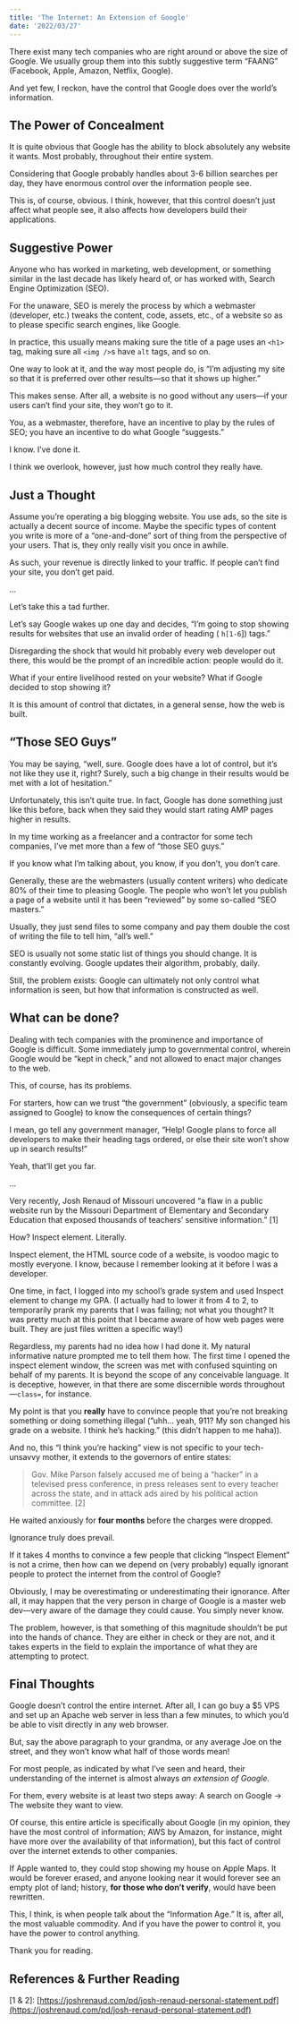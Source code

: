 ```yaml
---
title: 'The Internet: An Extension of Google'
date: '2022/03/27'
---
```


There exist many tech companies who are right around or above the size of Google. We usually group them into this subtly suggestive term “FAANG” (Facebook, Apple, Amazon, Netflix, Google).

And yet few, I reckon, have the control that Google does over the world’s information.

## The Power of Concealment

It is quite obvious that Google has the ability to block absolutely any website it wants. Most probably, throughout their entire system.

Considering that Google probably handles about 3-6 billion searches per day, they have enormous control over the information people see.

This is, of course, obvious. I think, however, that this control doesn’t just affect what people see, it also affects how developers build their applications.

## Suggestive Power

Anyone who has worked in marketing, web development, or something similar in the last decade has likely heard of, or has worked with, Search Engine Optimization (SEO).

For the unaware, SEO is merely the process by which a webmaster (developer, etc.) tweaks the content, code, assets, etc., of a website so as to please specific search engines, like Google.

In practice, this usually means making sure the title of a page uses an `<h1>` tag, making sure all `<img />`s have `alt` tags, and so on.

One way to look at it, and the way most people do, is “I’m adjusting my site so that it is preferred over other results—so that it shows up higher.”

This makes sense. After all, a website is no good without any users—if your users can’t find your site, they won’t go to it.

You, as a webmaster, therefore, have an incentive to play by the rules of SEO; you have an incentive to do what Google “suggests.”

I know. I’ve done it.

I think we overlook, however, just how much control they really have.

## Just a Thought

Assume you’re operating a big blogging website. You use ads, so the site is actually a decent source of income. Maybe the specific types of content you write is more of a “one-and-done” sort of thing from the perspective of your users. That is, they only really visit you once in awhile.

As such, your revenue is directly linked to your traffic. If people can’t find your site, you don’t get paid.

...

Let’s take this a tad further.

Let’s say Google wakes up one day and decides, “I’m going to stop showing results for websites that use an invalid order of heading ( `h[1-6`\]) tags.”

Disregarding the shock that would hit probably every web developer out there, this would be the prompt of an incredible action: people would do it.

What if your entire livelihood rested on your website? What if Google decided to stop showing it?

It is this amount of control that dictates, in a general sense, how the web is built.

## “Those SEO Guys”

You may be saying, “well, sure. Google does have a lot of control, but it’s not like they use it, right? Surely, such a big change in their results would be met with a lot of hesitation.”

Unfortunately, this isn’t quite true. In fact, Google has done something just like this before, back when they said they would start rating AMP pages higher in results.

In my time working as a freelancer and a contractor for some tech companies, I’ve met more than a few of “those SEO guys.”

If you know what I’m talking about, you know, if you don’t, you don’t care.

Generally, these are the webmasters (usually content writers) who dedicate 80% of their time to pleasing Google. The people who won’t let you publish a page of a website until it has been “reviewed” by some so-called “SEO masters.”

Usually, they just send files to some company and pay them double the cost of writing the file to tell him, “all’s well.”

SEO is usually not some static list of things you should change. It is constantly evolving. Google updates their algorithm, probably, daily.

Still, the problem exists: Google can ultimately not only control what information is seen, but how that information is constructed as well.

## What can be done?

Dealing with tech companies with the prominence and importance of Google is difficult. Some immediately jump to governmental control, wherein Google would be “kept in check,” and not allowed to enact major changes to the web.

This, of course, has its problems.

For starters, how can we trust “the government” (obviously, a specific team assigned to Google) to know the consequences of certain things?

I mean, go tell any government manager, “Help! Google plans to force all developers to make their heading tags ordered, or else their site won’t show up in search results!”

Yeah, that’ll get you far.

...

Very recently, Josh Renaud of Missouri uncovered “a flaw in a public website run by the Missouri Department of Elementary and Secondary Education that exposed thousands of teachers’ sensitive information.” [1]

How? Inspect element. Literally.

Inspect element, the HTML source code of a website, is voodoo magic to mostly everyone. I know, because I remember looking at it before I was a developer.

One time, in fact, I logged into my school’s grade system and used Inspect element to change my GPA. (I actually had to lower it from 4 to 2, to temporarily prank my parents that I was failing; not what you thought? It was pretty much at this point that I became aware of how web pages were built. They are just files written a specific way!)

Regardless, my parents had no idea how I had done it. My natural informative nature prompted me to tell them how. The first time I opened the inspect element window, the screen was met with confused squinting on behalf of my parents. It is beyond the scope of any conceivable language. It is deceptive, however, in that there are some discernible words throughout—`class=`, for instance.

My point is that you **really** have to convince people that you’re not breaking something or doing something illegal (”uhh... yeah, 911? My son changed his grade on a website. I think he’s hacking.” (this didn’t happen to me haha)).

And no, this “I think you’re hacking” view is not specific to your tech-unsavvy mother, it extends to the governors of entire states:

> Gov. Mike Parson falsely accused me of being a “hacker” in a televised press conference, in press releases sent to every teacher across the state, and in attack ads aired by his political action committee. [2]

He waited anxiously for **four months** before the charges were dropped.

Ignorance truly does prevail.

If it takes 4 months to convince a few people that clicking “Inspect Element” is not a crime, then how can we depend on (very probably) equally ignorant people to protect the internet from the control of Google?

Obviously, I may be overestimating or underestimating their ignorance. After all, it may happen that the very person in charge of Google is a master web dev—very aware of the damage they could cause. You simply never know.

The problem, however, is that something of this magnitude shouldn’t be put into the hands of chance. They are either in check or they are not, and it takes experts in the field to explain the importance of what they are attempting to protect.

## Final Thoughts

Google doesn’t control the entire internet. After all, I can go buy a $5 VPS and set up an Apache web server in less than a few minutes, to which you’d be able to visit directly in any web browser.

But, say the above paragraph to your grandma, or any average Joe on the street, and they won’t know what half of those words mean!

For most people, as indicated by what I’ve seen and heard, their understanding of the internet is almost always _an extension of Google._

For them, every website is at least two steps away: A search on Google → The website they want to view.

Of course, this entire article is specifically about Google (in my opinion, they have the most control of information; AWS by Amazon, for instance, might have more over the availability of that information), but this fact of control over the internet extends to other companies.

If Apple wanted to, they could stop showing my house on Apple Maps. It would be forever erased, and anyone looking near it would forever see an empty plot of land; history, **for those who don’t verify**, would have been rewritten.

This, I think, is when people talk about the “Information Age.” It is, after all, the most valuable commodity. And if you have the power to control it, you have the power to control anything.

Thank you for reading.

## References & Further Reading

\[1 & 2\]: [https://joshrenaud.com/pd/josh-renaud-personal-statement.pdf](https://joshrenaud.com/pd/josh-renaud-personal-statement.pdf)